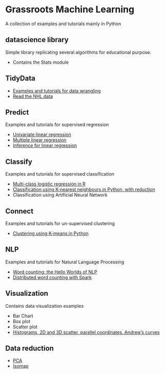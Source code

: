 # Grassroots Machine Learning
A collection of examples and tutorials mainly in Python
## datascience library
Simple library replicating several algorithms for educational purpose.  
* Contains the Stats module

## TidyData
* [Examples and tutorials for data wrangling](http://mashimo.github.io/TidyData-Tutorial/)
* [Read the NHL data](https://gist.github.com/Mashimo/11dd439d1546319e60601474fb0da0e7)

## Predict
Examples and tutorials for supervised regression
* [Univariate linear regression](01-Regression/LinearRegression.ipynb)
* [Multiple linear regression](01-Regression/moneyball.ipynb)
* [Inference for linear regression](01-Regression/LRinference.ipynb)

## Classify
Examples and tutorials for supervised classification
* [Multi-class logistic regression in R](http://mashimo.github.io/JHU-predict-class-wle/)
* [Classification using K-nearest neighbours in Python, with reduction](https://gist.github.com/Mashimo/3b412bd629d17a79a6dd5c44330508cd)
* Classification using Artificial Neural Network

## Connect
Examples and tutorials for un-supervised clustering
* [Clustering using K-means in Python](https://gist.github.com/Mashimo/39436d4c94d5827e81a18b286b832b4c)

## NLP
Examples and tutorials for Natural Language Processing
* [Word counting: the Hello Worlds of NLP](03-NLP/helloworld-nlp.ipynb)
* [Distributed word counting with Spark](03-NLP/word_count_dataframe.ipynb)

## Visualization
Contains data visualization examples
* Bar Chart
* Box plot 
* Scatter plot
* [Histograms, 2D and 3D scatter, parallel coordinates, Andrew’s curves](https://gist.github.com/Mashimo/d8bfb68c7582bc81b293d6ad7caec3ef)

## Data reduction
* [PCA](https://gist.github.com/Mashimo/69f0972d51358d65f088a7147dfc5ff1)
* [Isomap](https://gist.github.com/Mashimo/b8a8d4dc18bf6875c8547134b543898f)
